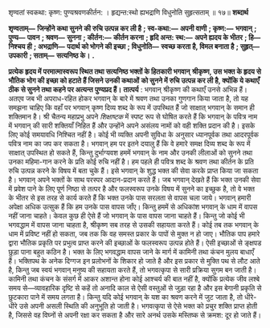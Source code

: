  

शृण्वतां स्वकथा: कृष्ण: पुण्यश्रवणकीर्तन: । हृद्यन्त:स्थो ह्यभद्राणि विधुनोति सुहृत्सताम् ॥ १७॥ **शब्दार्थ** 

**शृण्वताम्—** **जिन्होंने कथा सुनने की रुचि उत्पन्न कर ली है** **; स्व-कथा:—** **अपनी वाणी** **; कृष्ण:—** **भगवान्** **; पुण्य—** **पावन** **; श्रवण—** **सुनना** **; कीर्तन:—** **कीर्तन करना** **; हृदि अन्त: स्थ:—** **अपने ह्यदय के भीतर** **; हि—** **निश्चय ही** **; अभद्राणि—** **पदार्थ को भोगने की इच्छा** **; विधुनोति—** **स्वच्छ करता है, विमल बनाता है** **; सुहृत्—** **उपकारी** **; सताम्—** **सत्यनिष्ठ के।** **.** 

**प्रत्येक हृदय में परमात्मास्वरूप स्थित तथा सत्यनिष्ठ भक्तों के हितकारी भगवान्** **श्रीकृष्ण, उस भक्त के हृदय से भौतिक भोग की इच्छा को हटाते हैं जिसने उनकी कथाओं** **को सुनने में रुचि उत्पन्न कर ली है, क्योंकि ये कथाएँ ठीक से सुनने तथा कहने पर अत्यन्त** **पुण्यप्रद हैं।** **तात्पर्य** : भगवान् श्रीकृष्ण की कथाएँ उनसे अभिन्न हैं। अतएव जब भी अपराध-रहित होकर भगवान् के बारे में श्रवण तथा उनका गुणगान किया जाता है, तो यह समझना चाहिए कि वहाँ पर भगवान् कृष्ण दिव्य शब्द के रूप में उपस्थित हैं जो साक्षात् भगवान् के समान ही शक्तिमान है। श्री चैतन्य महाप्रभु अपने *शिक्षाष्टक* में स्पष्ट रूप से घोषित करते हैं कि भगवान् के पवित्र नाम में भगवान् की सारी शक्तियाँ निहित हैं और उन्होंने अपने असंलय नामों को वही शक्ति प्रदान की है। इसके लिए कोई समयावधि निश्चित नहीं है। कोई भी व्यक्ति अपनी सुविधा के अनुसार ध्यानपूर्वक तथा आदरपूर्वक पवित्र नाम का जप कर सकता है। भगवान् हम पर इतने दयालु हैं कि वे हमारे समक्ष दिव्य शब्द के रूप में साक्षात् उपस्थित हो सकते हैं, किन्तु दुर्भाग्यवश हममें भगवान् के नाम और उनकी लीलाओं को सुनने तथा उनका महिमा-गान करने के प्रति कोई रुचि नहीं है। हम पहले ही पवित्र शब्द के श्रवण तथा कीर्तन के प्रति रुचि उत्पन्न करने के विषय में बता चुके हैं। इसे भगवान् के शुद्ध भक्त की सेवा करके प्राप्त किया जा सकता है। भगवान् अपने भक्तों के साथ परस्पर आदान-प्रदान करते हैं। जब भगवान् देखते हैं कि भक्त उनकी सेवा में प्रवेश पाने के लिए पूर्ण निष्ठा से तत्पर है और फलस्वरूप उनके विषय में सुनने का इच्छुक है, तो वे भक्त के भीतर से इस तरह से कार्य करते हैं कि भक्त उनके पास सरलता से वापस चला जाये। भगवान् हमारी अपेक्षा अधिक उत्सुक हैं कि हम उनके पास वापस जाँए। किन्तु हममें से अधिकांश भगवान् के धाम में वापस नहीं जाना चाहते। केवल कुछ ही ऐसे हैं जो भगवान् के पास वापस जाना चाहते हैं। किन्तु जो कोई भी भगवद्धाम में वापस जाना चाहता है, श्रीकृष्ण सब तरह से उसकी सहायता करते हैं। कोई तब तक भगवान् के धाम में प्रविष्ट नहीं हो सकता, जब तक कि वह समस्त प्रकार के पापों से मुक्त न हो जाए। भौतिक पाप हमारे द्वारा भौतिक प्रकृति पर प्रभुत्व प्राप्त करने की इच्छाओं के फलस्वरूप उत्पन्न होते हैं। ऐसी इच्छाओं से ङ्क्षपड छुड़ा पाना बहुत कठिन है। भक्त के लिए भगवद्धाम वापस जाने के मार्ग में कामिनी तथा कंचन मुलय बाधाएँ हैं। भक्तिपथ के अनेक दिग्गज इन प्रलोभनों के शिकार हो जाते है और इस प्रकार से मुक्ति पथ से लौट आते है, किन्तु जब स्वयं भगवान् मनुष्य की सहायता करते हैं, तो भगवत्कृपा से सारी प्रक्रिया सुगम बन जाती है। कामिनी तथा कंचन के संसर्ग में आकर अशान्त होना कोई आश्चर्य की बात नहीं है, क्योंकि प्रत्येक जीव लश्बे समय से—व्यावहारिक दृष्टि से कहें तो अनादि काल से ऐसी वस्तुओं से जुड़ा रहा है और इस बेगानी प्रकृति से छुटकारा पाने में समय लगता है। किन्तु यदि कोई भगवान् के यश का श्रवण करने में जुट जाता है, तो धीरे-धीरे उसे अपनी असली स्थिति की अनुभूति हो जाती है। भगवत्कृपा से ऐसे भक्त को प्रचुर शक्ति प्राप्त होती है, जिससे वह विघ्नों से अपनी रक्षा कर सकता है और सारे अनर्थ उसके मस्तिष्क से क्रमश: दूर हो जाते हैं। 